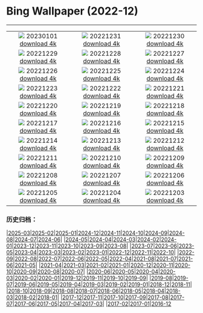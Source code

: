 # Bing Wallpaper (2022-12)
**************
| | | |
| :----: | :----: | :----: |
| ![](https://www.bing.com/th?id=OHR.NewDawn_FR-FR6604030929_1920x1080.jpg) 20230101 [download 4k](https://www.bing.com/th?id=OHR.NewDawn_FR-FR6604030929_UHD.jpg) | ![](https://www.bing.com/th?id=OHR.SydneyNYE_FR-FR3788226039_1920x1080.jpg) 20221231 [download 4k](https://www.bing.com/th?id=OHR.SydneyNYE_FR-FR3788226039_UHD.jpg) | ![](https://www.bing.com/th?id=OHR.ChalkRock_FR-FR3539137221_1920x1080.jpg) 20221230 [download 4k](https://www.bing.com/th?id=OHR.ChalkRock_FR-FR3539137221_UHD.jpg) |
| ![](https://www.bing.com/th?id=OHR.ButterflyEffect_FR-FR9733301098_1920x1080.jpg) 20221229 [download 4k](https://www.bing.com/th?id=OHR.ButterflyEffect_FR-FR9733301098_UHD.jpg) | ![](https://www.bing.com/th?id=OHR.ChiesaBianca_FR-FR9548113172_1920x1080.jpg) 20221228 [download 4k](https://www.bing.com/th?id=OHR.ChiesaBianca_FR-FR9548113172_UHD.jpg) | ![](https://www.bing.com/th?id=OHR.BlueLagoon_FR-FR9347048363_1920x1080.jpg) 20221227 [download 4k](https://www.bing.com/th?id=OHR.BlueLagoon_FR-FR9347048363_UHD.jpg) |
| ![](https://www.bing.com/th?id=OHR.BeverleyWestwood_FR-FR9155658622_1920x1080.jpg) 20221226 [download 4k](https://www.bing.com/th?id=OHR.BeverleyWestwood_FR-FR9155658622_UHD.jpg) | ![](https://www.bing.com/th?id=OHR.ChristmasSouvenir_FR-FR8978266919_1920x1080.jpg) 20221225 [download 4k](https://www.bing.com/th?id=OHR.ChristmasSouvenir_FR-FR8978266919_UHD.jpg) | ![](https://www.bing.com/th?id=OHR.AmalgaTree_FR-FR8807865831_1920x1080.jpg) 20221224 [download 4k](https://www.bing.com/th?id=OHR.AmalgaTree_FR-FR8807865831_UHD.jpg) |
| ![](https://www.bing.com/th?id=OHR.GentooGrievances_FR-FR8584925602_1920x1080.jpg) 20221223 [download 4k](https://www.bing.com/th?id=OHR.GentooGrievances_FR-FR8584925602_UHD.jpg) | ![](https://www.bing.com/th?id=OHR.TreeGaleriesLafayette_FR-FR8397010360_1920x1080.jpg) 20221222 [download 4k](https://www.bing.com/th?id=OHR.TreeGaleriesLafayette_FR-FR8397010360_UHD.jpg) | ![](https://www.bing.com/th?id=OHR.SolarHalo_FR-FR8139574564_1920x1080.jpg) 20221221 [download 4k](https://www.bing.com/th?id=OHR.SolarHalo_FR-FR8139574564_UHD.jpg) |
| ![](https://www.bing.com/th?id=OHR.PalaceBelvedere_FR-FR7902038950_1920x1080.jpg) 20221220 [download 4k](https://www.bing.com/th?id=OHR.PalaceBelvedere_FR-FR7902038950_UHD.jpg) | ![](https://www.bing.com/th?id=OHR.AnnecyXmas_FR-FR7613538506_1920x1080.jpg) 20221219 [download 4k](https://www.bing.com/th?id=OHR.AnnecyXmas_FR-FR7613538506_UHD.jpg) | ![](https://www.bing.com/th?id=OHR.SnoeySavoie_FR-FR7385225608_1920x1080.jpg) 20221218 [download 4k](https://www.bing.com/th?id=OHR.SnoeySavoie_FR-FR7385225608_UHD.jpg) |
| ![](https://www.bing.com/th?id=OHR.GlacierGoats_FR-FR7222733788_1920x1080.jpg) 20221217 [download 4k](https://www.bing.com/th?id=OHR.GlacierGoats_FR-FR7222733788_UHD.jpg) | ![](https://www.bing.com/th?id=OHR.AtlantaLights_FR-FR6981312442_1920x1080.jpg) 20221216 [download 4k](https://www.bing.com/th?id=OHR.AtlantaLights_FR-FR6981312442_UHD.jpg) | ![](https://www.bing.com/th?id=OHR.Borovets_FR-FR5469173399_1920x1080.jpg) 20221215 [download 4k](https://www.bing.com/th?id=OHR.Borovets_FR-FR5469173399_UHD.jpg) |
| ![](https://www.bing.com/th?id=OHR.GranParadiso100th_FR-FR5408904583_1920x1080.jpg) 20221214 [download 4k](https://www.bing.com/th?id=OHR.GranParadiso100th_FR-FR5408904583_UHD.jpg) | ![](https://www.bing.com/th?id=OHR.MorzineAvoriaz_FR-FR8186282635_1920x1080.jpg) 20221213 [download 4k](https://www.bing.com/th?id=OHR.MorzineAvoriaz_FR-FR8186282635_UHD.jpg) | ![](https://www.bing.com/th?id=OHR.PoinsettiaDay_FR-FR5301769444_1920x1080.jpg) 20221212 [download 4k](https://www.bing.com/th?id=OHR.PoinsettiaDay_FR-FR5301769444_UHD.jpg) |
| ![](https://www.bing.com/th?id=OHR.FlorenceAerial_FR-FR5252820196_1920x1080.jpg) 20221211 [download 4k](https://www.bing.com/th?id=OHR.FlorenceAerial_FR-FR5252820196_UHD.jpg) | ![](https://www.bing.com/th?id=OHR.SaltDesert_FR-FR5020382221_1920x1080.jpg) 20221210 [download 4k](https://www.bing.com/th?id=OHR.SaltDesert_FR-FR5020382221_UHD.jpg) | ![](https://www.bing.com/th?id=OHR.NorwayMuskox_FR-FR4877869181_1920x1080.jpg) 20221209 [download 4k](https://www.bing.com/th?id=OHR.NorwayMuskox_FR-FR4877869181_UHD.jpg) |
| ![](https://www.bing.com/th?id=OHR.LyonLights_FR-FR4756097857_1920x1080.jpg) 20221208 [download 4k](https://www.bing.com/th?id=OHR.LyonLights_FR-FR4756097857_UHD.jpg) | ![](https://www.bing.com/th?id=OHR.TangleCreekFalls_FR-FR3925649750_1920x1080.jpg) 20221207 [download 4k](https://www.bing.com/th?id=OHR.TangleCreekFalls_FR-FR3925649750_UHD.jpg) | ![](https://www.bing.com/th?id=OHR.StNick_FR-FR8289035767_1920x1080.jpg) 20221206 [download 4k](https://www.bing.com/th?id=OHR.StNick_FR-FR8289035767_UHD.jpg) |
| ![](https://www.bing.com/th?id=OHR.GreatEgret_FR-FR3839545128_1920x1080.jpg) 20221205 [download 4k](https://www.bing.com/th?id=OHR.GreatEgret_FR-FR3839545128_UHD.jpg) | ![](https://www.bing.com/th?id=OHR.KilimanjaroElephants_FR-FR3414758965_1920x1080.jpg) 20221204 [download 4k](https://www.bing.com/th?id=OHR.KilimanjaroElephants_FR-FR3414758965_UHD.jpg) | ![](https://www.bing.com/th?id=OHR.MiamiDT_FR-FR3331667702_1920x1080.jpg) 20221203 [download 4k](https://www.bing.com/th?id=OHR.MiamiDT_FR-FR3331667702_UHD.jpg) |

### 历史归档：

|[2025-03](/../2025-03/2025-03.md)|[2025-02](/../2025-02/2025-02.md)|[2025-01](/../2025-01/2025-01.md)|[2024-12](/../2024-12/2024-12.md)|[2024-11](/../2024-11/2024-11.md)|[2024-10](/../2024-10/2024-10.md)|[2024-09](/../2024-09/2024-09.md)|[2024-08](/../2024-08/2024-08.md)|[2024-07](/../2024-07/2024-07.md)|[2024-06](/../2024-06/2024-06.md)|
|[2024-05](/../2024-05/2024-05.md)|[2024-04](/../2024-04/2024-04.md)|[2024-03](/../2024-03/2024-03.md)|[2024-02](/../2024-02/2024-02.md)|[2024-01](/../2024-01/2024-01.md)|[2023-12](/../2023-12/2023-12.md)|[2023-11](/../2023-11/2023-11.md)|[2023-10](/../2023-10/2023-10.md)|[2023-09](/../2023-09/2023-09.md)|[2023-08](/../2023-08/2023-08.md)|
|[2023-07](/../2023-07/2023-07.md)|[2023-06](/../2023-06/2023-06.md)|[2023-05](/../2023-05/2023-05.md)|[2023-04](/../2023-04/2023-04.md)|[2023-03](/../2023-03/2023-03.md)|[2023-02](/../2023-02/2023-02.md)|[2023-01](/../2023-01/2023-01.md)|[2022-12](/2022-12.md)|[2022-11](/../2022-11/2022-11.md)|[2022-10](/../2022-10/2022-10.md)|
|[2022-09](/../2022-09/2022-09.md)|[2022-08](/../2022-08/2022-08.md)|[2022-07](/../2022-07/2022-07.md)|[2022-06](/../2022-06/2022-06.md)|[2022-05](/../2022-05/2022-05.md)|[2022-04](/../2022-04/2022-04.md)|[2021-08](/../2021-08/2021-08.md)|[2021-07](/../2021-07/2021-07.md)|[2021-06](/../2021-06/2021-06.md)|[2021-05](/../2021-05/2021-05.md)|
|[2021-04](/../2021-04/2021-04.md)|[2021-03](/../2021-03/2021-03.md)|[2021-02](/../2021-02/2021-02.md)|[2021-01](/../2021-01/2021-01.md)|[2020-12](/../2020-12/2020-12.md)|[2020-11](/../2020-11/2020-11.md)|[2020-10](/../2020-10/2020-10.md)|[2020-09](/../2020-09/2020-09.md)|[2020-08](/../2020-08/2020-08.md)|[2020-07](/../2020-07/2020-07.md)|
|[2020-06](/../2020-06/2020-06.md)|[2020-05](/../2020-05/2020-05.md)|[2020-04](/../2020-04/2020-04.md)|[2020-03](/../2020-03/2020-03.md)|[2020-02](/../2020-02/2020-02.md)|[2020-01](/../2020-01/2020-01.md)|[2019-12](/../2019-12/2019-12.md)|[2019-11](/../2019-11/2019-11.md)|[2019-10](/../2019-10/2019-10.md)|[2019-09](/../2019-09/2019-09.md)|
|[2019-08](/../2019-08/2019-08.md)|[2019-07](/../2019-07/2019-07.md)|[2019-06](/../2019-06/2019-06.md)|[2019-05](/../2019-05/2019-05.md)|[2019-04](/../2019-04/2019-04.md)|[2019-03](/../2019-03/2019-03.md)|[2019-02](/../2019-02/2019-02.md)|[2019-01](/../2019-01/2019-01.md)|[2018-12](/../2018-12/2018-12.md)|[2018-11](/../2018-11/2018-11.md)|
|[2018-10](/../2018-10/2018-10.md)|[2018-09](/../2018-09/2018-09.md)|[2018-08](/../2018-08/2018-08.md)|[2018-07](/../2018-07/2018-07.md)|[2018-06](/../2018-06/2018-06.md)|[2018-05](/../2018-05/2018-05.md)|[2018-04](/../2018-04/2018-04.md)|[2018-03](/../2018-03/2018-03.md)|[2018-02](/../2018-02/2018-02.md)|[2018-01](/../2018-01/2018-01.md)|
|[2017-12](/../2017-12/2017-12.md)|[2017-11](/../2017-11/2017-11.md)|[2017-10](/../2017-10/2017-10.md)|[2017-09](/../2017-09/2017-09.md)|[2017-08](/../2017-08/2017-08.md)|[2017-07](/../2017-07/2017-07.md)|[2017-06](/../2017-06/2017-06.md)|[2017-05](/../2017-05/2017-05.md)|[2017-04](/../2017-04/2017-04.md)|[2017-03](/../2017-03/2017-03.md)|
|[2017-02](/../2017-02/2017-02.md)|[2017-01](/../2017-01/2017-01.md)|[2016-12](/../2016-12/2016-12.md)